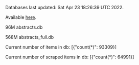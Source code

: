 Databases last updated: Sat Apr 23 18:26:39 UTC 2022. 

Available [here](https://github.com/cbeauhilton/ash-db/releases).


96M	abstracts.db

568M	abstracts_full.db

Current number of items in db:
[{"count(*)": 93309}]

Current number of scraped items in db:
[{"count(*)": 64991}]
